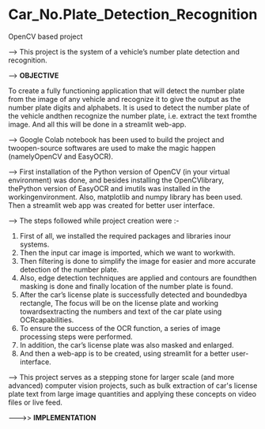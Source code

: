 # Car_No.Plate_Detection_Recognition
OpenCV based project 

--> This project is the system of a vehicle’s number plate detection and recognition. 

--> **OBJECTIVE**

To create a fully functioning application that will detect the number plate from the image of any vehicle and recognize it to give the output as the number plate digits and alphabets.
It is used to detect the number plate of the vehicle andthen recognize the number plate, i.e. extract the text fromthe image. 
And all this will be done in a streamlit web-app. 


--> Google Colab notebook has been used to build the project and twoopen-source softwares are used to make the magic happen (namelyOpenCV and EasyOCR). 


--> First installation of the Python version of OpenCV (in your virtual environment) was done, and besides installing the OpenCVlibrary, thePython version of EasyOCR and imutils was installed in the workingenvironment. 
Also, matplotlib and numpy library has been used. Then a streamlit web app was created for better user interface.


--> The steps followed while project creation were :- 
1) First of all, we installed the required packages and libraries inour
systems. 
2) Then the input car image is imported, which we want to workwith. 
3) Then filtering is done to simplify the image for easier and more accurate detection of the number plate. 
4) Also, edge detection techniques are applied and contours are foundthen masking is done and finally location of the number plate is found. 
5) After the car’s license plate is successfully detected and boundedbya rectangle, The focus will be on the license plate and working towardsextracting the numbers and text of the car plate using OCRcapabilities. 
6) To ensure the success of the OCR function, a series of image
processing steps were performed. 
7) In addition, the car’s license plate was also masked and enlarged. 
8) And then a web-app is to be created, using streamlit for a better user-interface. 


--> This project serves as a stepping stone for larger scale (and more advanced) computer vision projects, such as bulk extraction of car's license plate text from large image quantities and applying these
concepts on video files or live feed.



--->> **IMPLEMENTATION**

